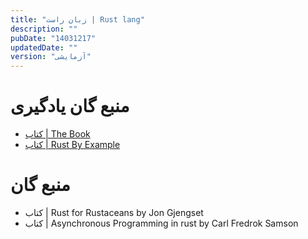 ```yaml
---
title: "زبان راست | Rust lang"
description: ""
pubDate: "14031217"
updatedDate: ""
version: "آزمایشی"
---
```



# منبع گان یادگیری
- [کتاب | The Book](https://doc.rust-lang.org/book/)
- [کتاب | Rust By Example](https://doc.rust-lang.org/rust-by-example/)

# منبع گان
- کتاب | Rust for Rustaceans by Jon Gjengset
- کتاب | Asynchronous Programming in rust by Carl Fredrok Samson